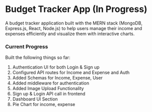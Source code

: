 # Budget Tracker App (In Progress)

A budget tracker application built with the MERN stack (MongoDB, Express.js, React, Node.js) to help users manage their income and expenses efficiently and visualize them with interactive charts.

### Current Progress

Built the following things so far:

1. Authentication UI for both Login & Sign up
2. Configured API routes for Income and Expense and Auth
3. Added Schemas for Income, Expense, User
4. Added middleware for authentication
5. Added Image Upload Functionality
6. Sign up & Login API call in frontend
7. Dashboard UI Section
8. Pie Chart for income, expense
